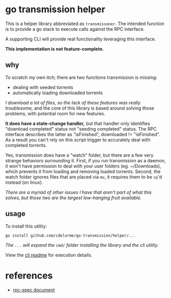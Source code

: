 
# go transmission helper

This is a helper library abbreviated as `transmissoner`.  The intended function is to provide a go stack to execute calls against the RPC interface.

A supporting CLI will provide real functionality leveraging this interface.

**This implementation is not feature-complete.**


## why

To scratch my own itch; there are two functions transmission is missing:

- dealing with seeded torrents
- automatically loading downloaded torrents

_I download a lot of files, so the lack of these features was really troublesome,_ and the core of this library is based around solving those problems, with potential room for new features.

**It does have a state-change handler,** but that handler only identifies "download completed" status not "seeding completed" status.  The RPC interface describes the latter as "isFinished", downloaded != "isFinished".  As a result you can't rely on this script trigger to accurately deal with completed torrents.

Yes, transmission does have a "watch" folder, but there are a few very strange behaviors surrounding it.  First, if you run transmission as a daemon, it won't have permission to deal with your user folders (eg. ~/Downloads), which prevents it from loading and removing loaded torrents.  Second, the watch folder ignores files that are placed via `mv`, it requires them to be `cp`'d instead (on linux).

_There are a myriad of other issues I have that aren't part of what this solves, but those two are the largest low-hanging fruit available._


## usage

To install this utility:

	go install github.com/cdelorme/go-transmission/helper/...

_The `...` will expand the `cmd/` folder installing the library and the cli utility._

View the [cli readme](cmd/go-transmission-helper/readme.md) for execution details.


# references

- [rpc-spec document](https://trac.transmissionbt.com/browser/trunk/extras/rpc-spec.txt)
